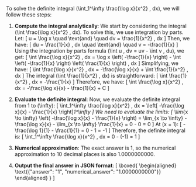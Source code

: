 To solve the definite integral \(\int_1^\infty \frac{\log x}{x^2} \, dx\), we will follow these steps:

1. **Compute the integral analytically**:
   We start by considering the integral \(\int \frac{\log x}{x^2} \, dx\). To solve this, we use integration by parts. Let:
   \[
   u = \log x \quad \text{and} \quad dv = \frac{1}{x^2} \, dx
   \]
   Then, we have:
   \[
   du = \frac{1}{x} \, dx \quad \text{and} \quad v = -\frac{1}{x}
   \]
   Using the integration by parts formula \(\int u \, dv = uv - \int v \, du\), we get:
   \[
   \int \frac{\log x}{x^2} \, dx = \log x \left( -\frac{1}{x} \right) - \int \left( -\frac{1}{x} \right) \left( \frac{1}{x} \right) \, dx
   \]
   Simplifying, we have:
   \[
   \int \frac{\log x}{x^2} \, dx = -\frac{\log x}{x} + \int \frac{1}{x^2} \, dx
   \]
   The integral \(\int \frac{1}{x^2} \, dx\) is straightforward:
   \[
   \int \frac{1}{x^2} \, dx = -\frac{1}{x}
   \]
   Therefore, we have:
   \[
   \int \frac{\log x}{x^2} \, dx = -\frac{\log x}{x} - \frac{1}{x} + C
   \]

2. **Evaluate the definite integral**:
   Now, we evaluate the definite integral from 1 to \(\infty\):
   \[
   \int_1^\infty \frac{\log x}{x^2} \, dx = \left[ -\frac{\log x}{x} - \frac{1}{x} \right]_1^\infty
   \]
   We need to evaluate the limits:
   \[
   \lim_{x \to \infty} \left( -\frac{\log x}{x} - \frac{1}{x} \right) = \lim_{x \to \infty} -\frac{\log x}{x} - \lim_{x \to \infty} \frac{1}{x} = 0 - 0 = 0
   \]
   At \(x = 1\):
   \[
   -\frac{\log 1}{1} - \frac{1}{1} = 0 - 1 = -1
   \]
   Therefore, the definite integral is:
   \[
   \int_1^\infty \frac{\log x}{x^2} \, dx = 0 - (-1) = 1
   \]

3. **Numerical approximation**:
   The exact answer is 1, so the numerical approximation to 10 decimal places is also 1.0000000000.

4. **Output the final answer in JSON format**:
   \[
   \boxed{
   \begin{aligned}
   \text{{"answer": "1", "numerical_answer": "1.0000000000"}}
   \end{aligned}
   }
   \]